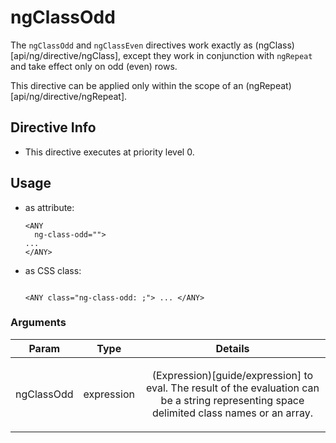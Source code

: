 



# ngClassOdd








The `ngClassOdd` and `ngClassEven` directives work exactly as
(ngClass)[api/ng/directive/ngClass], except they work in
conjunction with `ngRepeat` and take effect only on odd (even) rows.

This directive can be applied only within the scope of an
(ngRepeat)[api/ng/directive/ngRepeat].








## Directive Info


* This directive executes at priority level 0.


## Usage



* as attribute:
    ```
    <ANY
      ng-class-odd="">
    ...
    </ANY>
    ```
* as CSS class:
    ```
    
    <ANY class="ng-class-odd: ;"> ... </ANY>
    ```




### Arguments

| Param | Type | Details |
| :--: | :--: | :--: |
| ngClassOdd | expression | <p>(Expression)[guide/expression] to eval. The result of the evaluation can be a string representing space delimited class names or an array.</p>  |




